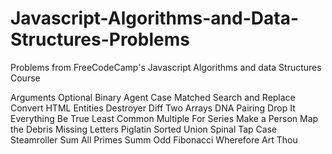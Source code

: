 # Javascript-Algorithms-and-Data-Structures-Problems
Problems from FreeCodeCamp's Javascript Algorithms and data Structures Course

Arguments Optional
Binary Agent
Case Matched Search and Replace
Convert HTML Entities
Destroyer
Diff Two Arrays
DNA Pairing
Drop It
Everything Be True
Least Common Multiple For Series
Make a Person
Map the Debris
Missing Letters
Piglatin
Sorted Union
Spinal Tap Case
Steamroller
Sum All Primes
Summ Odd Fibonacci
Wherefore Art Thou

